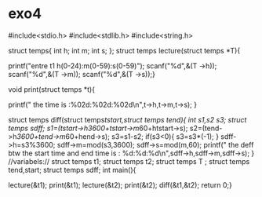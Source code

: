 # exo4
#include<stdio.h>
#include<stdlib.h>
#include<string.h>

struct temps{
 int h;
 int m;
 int s;
};
struct temps lecture(struct temps *T){

 printf("entre t1 h(0-24):m(0-59):s(0-59)");
 scanf("%d",&(T ->h));
 scanf("%d",&(T ->m));
 scanf("%d",&(T ->s));}

 void print(struct temps *t){

  printf(" the time is :%02d:%02d:%02d\n",t->h,t->m,t->s);
}



struct temps diff(struct temps*tstart,struct temps *tend){
  int s1,s2 s3;
  struct temps sdff;
 s1=(tstart->h*3600+tstart->m*60+htstart->s);
 s2=(tend->h*3600+tend->m*60+hend->s);
 s3=s1-s2;
   if(s3<0){
   s3=s3*(-1);
 }
  sdff->h=s3%3600;
  sdff->m=mod(s3,3600);
  sdff->s=mod(m,60);
  printf(" the deff  btw the start time and end time is : %d:%d:%d\n",sdff->h,sdff->m,sdff->s);
}
//variabels:// 
struct  temps t1;
struct  temps t2;
struct  temps T ;
struct temps tend,start;
 struct temps sdff;
int main(){
 
 lecture(&t1);
 print(&t1);
 lecture(&t2);
 print(&t2);
 diff(&t1,&t2);
 return 0;}
